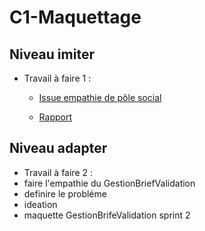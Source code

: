 # C1-Maquettage

## Niveau imiter
  
-  Travail à faire 1 :
  
     - [Issue empathie de pôle social](https://github.com/cnmh/besoin/issues/76)

   -   [Rapport](https://cnmh.github.io/besoin/empathie-social/rapport.html)
  

## Niveau adapter 

- Travail à faire 2 : 
-   faire l'empathie du GestionBriefValidation
-  definire le probléme 
-  ideation
-  maquette GestionBrifeValidation sprint 2 


